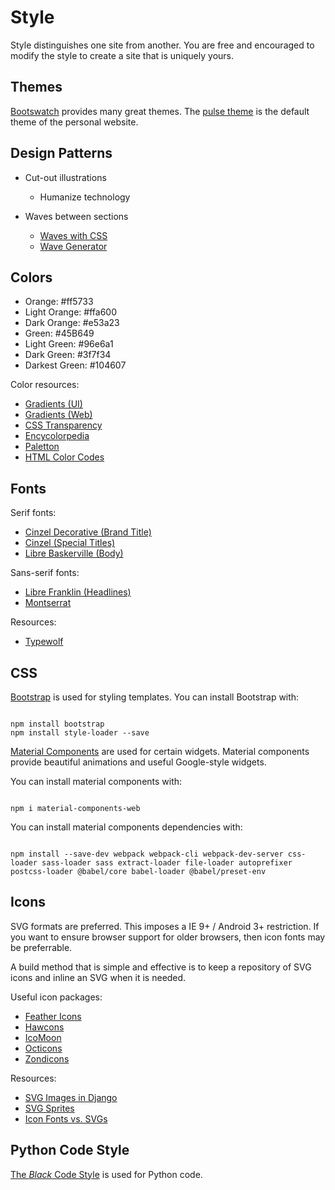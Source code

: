 # Style

Style distinguishes one site from another. You are free and encouraged to modify the style to create a site that is uniquely yours.


## Themes

[Bootswatch](https://bootswatch.com/help/) provides many great themes. The [pulse theme](https://bootswatch.com/pulse/) is the default theme of the personal website.


## Design Patterns

- Cut-out illustrations
  * Humanize technology

- Waves between sections
  * [Waves with CSS](https://stackoverflow.com/questions/17202548/wavy-shape-with-css)
  * [Wave Generator](https://smooth.ie/blogs/news/svg-wavey-transitions-between-sections)


## Colors

* Orange: #ff5733
* Light Orange: #ffa600
* Dark Orange: #e53a23
* Green: #45B649
* Light Green: #96e6a1
* Dark Green: #3f7f34
* Darkest Green: #104607

Color resources:

* [Gradients (UI)](https://uigradients.com/#KyooTah)
* [Gradients (Web)](https://webgradients.com/)
* [CSS Transparency](https://stackoverflow.com/questions/23201134/transparent-argb-hex-value)
* [Encycolorpedia](https://encycolorpedia.com/)
* [Paletton](https://paletton.com/)
* [HTML Color Codes](https://htmlcolorcodes.com/)


## Fonts

Serif fonts:

* [Cinzel Decorative (Brand Title)](https://fonts.google.com/specimen/Cinzel+Decorative)
* [Cinzel (Special Titles)](https://fonts.google.com/specimen/Cinzel)
* [Libre Baskerville (Body)](https://fonts.google.com/specimen/Libre+Baskerville)

Sans-serif fonts:

* [Libre Franklin (Headlines)](https://fonts.google.com/specimen/Libre+Franklin)
* [Montserrat](https://fonts.google.com/specimen/Montserrat?query=Montserrat)

Resources:

* [Typewolf](https://www.typewolf.com/)


## CSS

[Bootstrap](https://getbootstrap.com/docs/4.5/getting-started/introduction/) is used for styling templates. You can install Bootstrap with:

```shell

npm install bootstrap
npm install style-loader --save

```

[Material Components](https://github.com/material-components/material-components-web) are used for certain widgets. Material components provide beautiful animations and useful Google-style widgets.

You can install material components with:

```shell

npm i material-components-web

```

You can install material components dependencies with:

```shell

npm install --save-dev webpack webpack-cli webpack-dev-server css-loader sass-loader sass extract-loader file-loader autoprefixer postcss-loader @babel/core babel-loader @babel/preset-env

```


## Icons

SVG formats are preferred. This imposes a IE 9+ / Android 3+ restriction. If you want to ensure browser support for older browsers, then icon fonts may be preferrable.

<!-- "IcoMoon, which is known for producing icon fonts, actually does a fantastic job of producing SVG sprites as well. After selecting all the fonts you want, click the SVG button on the bottom and you’ll get that output, including a demo page with the inline SVG method." -->

A build method that is simple and effective is to keep a repository of SVG icons and inline an SVG when it is needed.

Useful icon packages:

* [Feather Icons](https://feathericons.com/)
* [Hawcons](http://hawcons.com/preview/)
* [IcoMoon](https://icomoon.io/#docs)
* [Octicons](https://primer.style/octicons/)
* [Zondicons](http://www.zondicons.com/)

Resources:

* [SVG Images in Django](https://stackoverflow.com/questions/25954797/svg-img-src-with-django)
* [SVG Sprites](https://css-tricks.com/svg-sprites-use-better-icon-fonts/)
* [Icon Fonts vs. SVGs](https://css-tricks.com/icon-fonts-vs-svg/)


## Python Code Style

[The *Black* Code Style](https://black.readthedocs.io/en/stable/installation_and_usage.html) is used for Python code.
